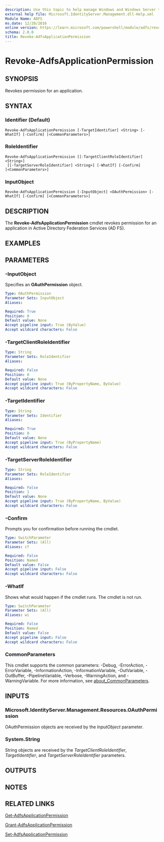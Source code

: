 ```yaml
---
description: Use this topic to help manage Windows and Windows Server technologies with Windows PowerShell.
external help file: Microsoft.IdentityServer.Management.dll-Help.xml
Module Name: ADFS
ms.date: 12/20/2016
online version: https://learn.microsoft.com/powershell/module/adfs/revoke-adfsapplicationpermission?view=windowsserver2025-ps&wt.mc_id=ps-gethelp
schema: 2.0.0
title: Revoke-AdfsApplicationPermission
---
```


# Revoke-AdfsApplicationPermission

## SYNOPSIS
Revokes permission for an application.

## SYNTAX

### Identifier (Default)
```
Revoke-AdfsApplicationPermission [-TargetIdentifier] <String> [-WhatIf] [-Confirm] [<CommonParameters>]
```

### RoleIdentifier
```
Revoke-AdfsApplicationPermission [[-TargetClientRoleIdentifier] <String>]
 [[-TargetServerRoleIdentifier] <String>] [-WhatIf] [-Confirm] [<CommonParameters>]
```

### InputObject
```
Revoke-AdfsApplicationPermission [-InputObject] <OAuthPermission> [-WhatIf] [-Confirm] [<CommonParameters>]
```

## DESCRIPTION
The **Revoke-AdfsApplicationPermission** cmdlet revokes permission for an application in Active Directory Federation Services (AD FS).

## EXAMPLES

## PARAMETERS

### -InputObject
Specifies an **OAuthPermission** object.

```yaml
Type: OAuthPermission
Parameter Sets: InputObject
Aliases:

Required: True
Position: 0
Default value: None
Accept pipeline input: True (ByValue)
Accept wildcard characters: False
```

### -TargetClientRoleIdentifier
```yaml
Type: String
Parameter Sets: RoleIdentifier
Aliases:

Required: False
Position: 0
Default value: None
Accept pipeline input: True (ByPropertyName, ByValue)
Accept wildcard characters: False
```

### -TargetIdentifier
```yaml
Type: String
Parameter Sets: Identifier
Aliases:

Required: True
Position: 0
Default value: None
Accept pipeline input: True (ByPropertyName)
Accept wildcard characters: False
```

### -TargetServerRoleIdentifier
```yaml
Type: String
Parameter Sets: RoleIdentifier
Aliases:

Required: False
Position: 1
Default value: None
Accept pipeline input: True (ByPropertyName, ByValue)
Accept wildcard characters: False
```

### -Confirm
Prompts you for confirmation before running the cmdlet.

```yaml
Type: SwitchParameter
Parameter Sets: (All)
Aliases: cf

Required: False
Position: Named
Default value: False
Accept pipeline input: False
Accept wildcard characters: False
```

### -WhatIf
Shows what would happen if the cmdlet runs.
The cmdlet is not run.

```yaml
Type: SwitchParameter
Parameter Sets: (All)
Aliases: wi

Required: False
Position: Named
Default value: False
Accept pipeline input: False
Accept wildcard characters: False
```

### CommonParameters
This cmdlet supports the common parameters: -Debug, -ErrorAction, -ErrorVariable, -InformationAction, -InformationVariable, -OutVariable, -OutBuffer, -PipelineVariable, -Verbose, -WarningAction, and -WarningVariable. For more information, see [about_CommonParameters](https://go.microsoft.com/fwlink/?LinkID=113216).

## INPUTS

### Microsoft.IdentityServer.Management.Resources.OAuthPermission

OAuthPermission objects are received by the *InputObject* parameter.

### System.String

String objects are received by the *TargetClientRoleIdentifier*, *TargetIdentifier*, and *TargetServerRoleIdentifier* parameters.

## OUTPUTS

## NOTES

## RELATED LINKS

[Get-AdfsApplicationPermission](./Get-AdfsApplicationPermission.md)

[Grant-AdfsApplicationPermission](./Grant-AdfsApplicationPermission.md)

[Set-AdfsApplicationPermission](./Set-AdfsApplicationPermission.md)

